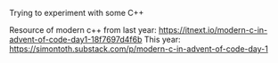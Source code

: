 Trying to experiment with some C++

Resource of modern c++ from last year: https://itnext.io/modern-c-in-advent-of-code-day1-18f7697d4f6b
This year: https://simontoth.substack.com/p/modern-c-in-advent-of-code-day-1